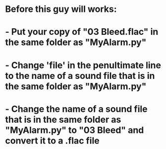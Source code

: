 # Before this guy will works:
#  - Put your copy of "03 Bleed.flac" in the same folder as "MyAlarm.py"
#  - Change 'file' in the penultimate line to the name of a sound file that is in the same folder as "MyAlarm.py"
#  - Change the name of a sound file that is in the same folder as "MyAlarm.py" to "03 Bleed" and convert it to a .flac file
